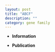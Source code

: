 ```yaml
---
layout: post
title: "ABCF"
description: ""
category: gene family
---
```


* **Information**  

* **Publication**  


